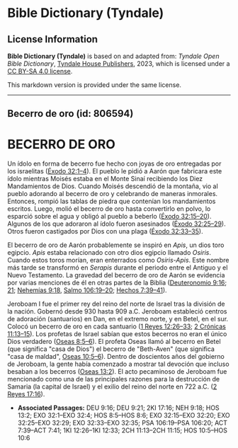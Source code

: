 # Bible Dictionary (Tyndale)

## License Information

**Bible Dictionary (Tyndale)** is based on and adapted from: _Tyndale Open Bible Dictionary_, [Tyndale House Publishers](https://tyndaleopenresources.com/), 2023, which is licensed under a [CC BY-SA 4.0 license](https://creativecommons.org/licenses/by-sa/4.0/legalcode.en).

This markdown version is provided under the same license.



--------------------------------

## Becerro de oro (id: 806594)

BECERRO DE ORO
==============

Un ídolo en forma de becerro fue hecho con joyas de oro entregadas por los israelitas ([Éxodo 32:1–4](https://ref.ly/Exod32:1-Exod32:4)). El pueblo le pidió a Aarón que fabricara este ídolo mientras Moisés estaba en el Monte Sinaí recibiendo los Diez Mandamientos de Dios. Cuando Moisés descendió de la montaña, vio al pueblo adorando al becerro de oro y celebrando de maneras inmorales. Entonces, rompió las tablas de piedra que contenían los mandamientos escritos. Luego, molió el becerro de oro hasta convertirlo en polvo, lo esparció sobre el agua y obligó al pueblo a beberlo ([Éxodo 32:15–20](https://ref.ly/Exod32:15-Exod32:20)). Algunos de los que adoraron al ídolo fueron asesinados ([Éxodo 32:25–29](https://ref.ly/Exod32:25-Exod32:29)). Otros fueron castigados por Dios con una plaga ([Éxodo 32:33–35](https://ref.ly/Exod32:33-Exod32:35)).

El becerro de oro de Aarón probablemente se inspiró en *Apis*, un dios toro egipcio. *Apis* estaba relacionado con otro dios egipcio llamado *Osiris*. Cuando estos toros morían, eran enterrados como *Osiris\-Apis*. Este nombre más tarde se transformó en *Serapis* durante el periodo entre el Antiguo y el Nuevo Testamento. La gravedad del becerro de oro de Aarón se evidencia por varias menciones de él en otras partes de la Biblia ([Deuteronomio 9:16](https://ref.ly/Deut9:16,Deut9:21); [21](https://ref.ly/Deut9:16,Deut9:21); [Nehemías 9:18](https://ref.ly/Neh9:18), [Salmo 106:19–20](https://ref.ly/Ps106:19-Ps106:20); [Hechos 7:39–41](https://ref.ly/Acts7:39-Acts7:41)).

Jeroboam I fue el primer rey del reino del norte de Israel tras la división de la nación. Gobernó desde 930 hasta 909 a.C. Jeroboam estableció centros de adoración (santuarios) en Dan, en el extremo norte, y en Betel, en el sur. Colocó un becerro de oro en cada santuario ([1 Reyes 12:26–33](https://ref.ly/1Kgs12:26-1Kgs12:33); [2 Crónicas 11:13–15](https://ref.ly/2Chr11:13-2Chr11:15)). Los profetas de Israel sabían que estos becerros no eran el único Dios verdadero ([Oseas 8:5–6](https://ref.ly/Hos8:5-Hos8:6)). El profeta Oseas llamó al becerro en Betel (que significa "casa de Dios") el becerro de "Beth\-Aven" (que significa "casa de maldad", [Oseas 10:5–6](https://ref.ly/Hos10:5-Hos10:6)). Dentro de doscientos años del gobierno de Jeroboam, la gente había comenzado a mostrar tal devoción que incluso besaban a los becerros ([Oseas 13:2](https://ref.ly/Hos13:2)). El acto pecaminoso de Jeroboam fue mencionado como una de las principales razones para la destrucción de Samaria (la capital de Israel) y el exilio del reino del norte en 722 a.C. ([2 Reyes 17:16](https://ref.ly/2Kgs17:16)).

* **Associated Passages:** DEU 9:16; DEU 9:21; 2KI 17:16; NEH 9:18; HOS 13:2; EXO 32:1–EXO 32:4; HOS 8:5–HOS 8:6; EXO 32:15–EXO 32:20; EXO 32:25–EXO 32:29; EXO 32:33–EXO 32:35; PSA 106:19–PSA 106:20; ACT 7:39–ACT 7:41; 1KI 12:26–1KI 12:33; 2CH 11:13–2CH 11:15; HOS 10:5–HOS 10:6

